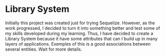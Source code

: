 # Library System
Initially this project was created just for trying Sequelize. However, as the work progressed, I decided to turn it into something better and test some of my skills developed during my learning.
Thus, I have decided to create a Library System because it have some attributes that can I build up in many layers of applications.
Exemples of this is a good associations between several entities.
Wait for more details.
